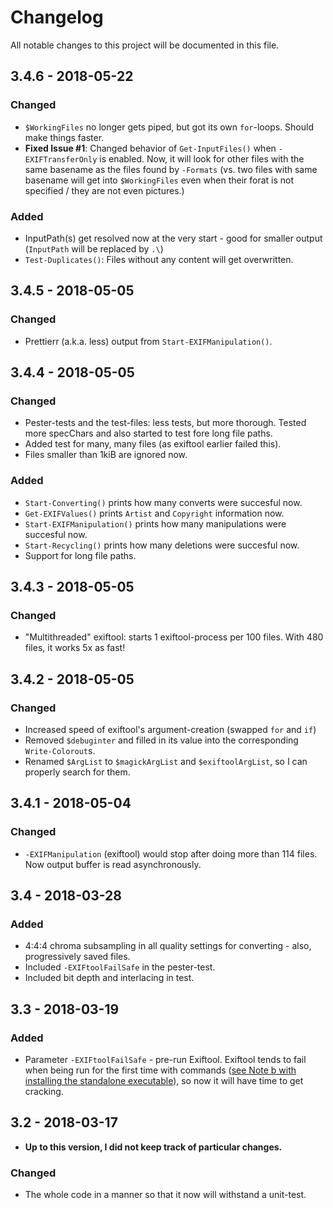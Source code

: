 # Changelog

All notable changes to this project will be documented in this file.


## 3.4.6 - 2018-05-22
### Changed
 - `$WorkingFiles` no longer gets piped, but got its own `for`-loops. Should make things faster.
 - **Fixed Issue #1**: Changed behavior of `Get-InputFiles()` when `-EXIFTransferOnly` is enabled. Now, it will look for other files with the same basename as the files found by `-Formats` (vs. two files with same basename will get into `$WorkingFiles` even when their forat is not specified / they are not even pictures.)

### Added
 - InputPath(s) get resolved now at the very start - good for smaller output (`InputPath` will be replaced by `.\`)
 - `Test-Duplicates()`: Files without any content will get overwritten.


## 3.4.5 - 2018-05-05
### Changed
 - Prettierr (a.k.a. less) output from `Start-EXIFManipulation()`.


## 3.4.4 - 2018-05-05
### Changed
 - Pester-tests and the test-files: less tests, but more thorough. Tested more specChars and also started to test fore long file paths.
 - Added test for many, many files (as exiftool earlier failed this).
 - Files smaller than 1kiB are ignored now.

### Added
 - `Start-Converting()` prints how many converts were succesful now.
 - `Get-EXIFValues()` prints `Artist` and `Copyright` information now.
 - `Start-EXIFManipulation()` prints how many manipulations were succesful now.
 - `Start-Recycling()` prints how many deletions were succesful now.
 - Support for long file paths.


## 3.4.3 - 2018-05-05
### Changed
 - "Multithreaded" exiftool: starts 1 exiftool-process per 100 files. With 480 files, it works 5x as fast!


## 3.4.2 - 2018-05-05
### Changed
 - Increased speed of exiftool's argument-creation (swapped `for` and `if`)
 - Removed `$debuginter` and filled in its value into the corresponding `Write-Colorout`s.
 - Renamed `$ArgList` to `$magickArgList` and `$exiftoolArgList`, so I can properly search for them.


## 3.4.1 - 2018-05-04
### Changed
 - `-EXIFManipulation` (exiftool) would stop after doing more than 114 files. Now output buffer is read asynchronously.


## 3.4 - 2018-03-28
### Added
- 4:4:4 chroma subsampling in all quality settings for converting - also, progressively saved files.
- Included `-EXIFtoolFailSafe` in the pester-test.
- Included bit depth and interlacing in test.


## 3.3 - 2018-03-19
### Added
 - Parameter `-EXIFtoolFailSafe` - pre-run Exiftool. Exiftool tends to fail when being run for the first time with commands ([see Note b with installing the standalone executable](https://www.sno.phy.queensu.ca/~phil/exiftool/install.html)), so now it will have time to get cracking.


## 3.2 - 2018-03-17
 - **Up to this version, I did not keep track of particular changes.**

### Changed
 - The whole code in a manner so that it now will withstand a unit-test.
